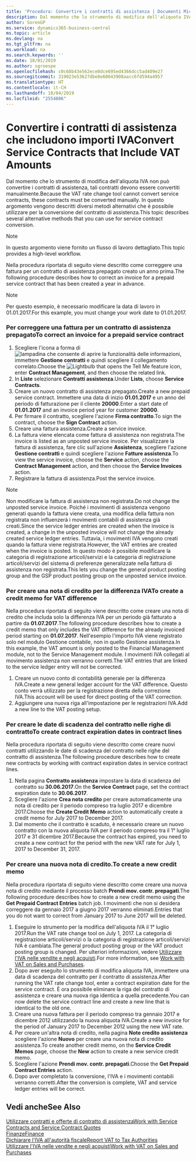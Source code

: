 ```yaml
---
title: 'Procedura: Convertire i contratti di assistenza | Documenti Microsoft'
description: Dal momento che lo strumento di modifica dell'aliquota IVA non può convertire i contratti di assistenza, tali contratti devono essere convertiti manualmente. In questo argomento vengono descritti diversi metodi alternativi che è possibile utilizzare per la conversione del contratto di assistenza.
author: SorenGP
ms.service: dynamics365-business-central
ms.topic: article
ms.devlang: na
ms.tgt_pltfrm: na
ms.workload: na
ms.search.keywords: ''
ms.date: 10/01/2019
ms.author: sgroespe
ms.openlocfilehash: c0c68b43e562ece0dce695ed4366dcc5ad409e27
ms.sourcegitcommit: 319023e53627dbe8e68643908aacc6fd594a4957
ms.translationtype: HT
ms.contentlocale: it-CH
ms.lasthandoff: 10/04/2019
ms.locfileid: "2554806"
---
```

# <a name="convert-service-contracts-that-include-vat-amounts"></a><span data-ttu-id="55ae1-104">Convertire i contratti di assistenza che includono importi IVA</span><span class="sxs-lookup"><span data-stu-id="55ae1-104">Convert Service Contracts that Include VAT Amounts</span></span>
<span data-ttu-id="55ae1-105">Dal momento che lo strumento di modifica dell'aliquota IVA non può convertire i contratti di assistenza, tali contratti devono essere convertiti manualmente.</span><span class="sxs-lookup"><span data-stu-id="55ae1-105">Because the VAT rate change tool cannot convert service contracts, these contracts must be converted manually.</span></span> <span data-ttu-id="55ae1-106">In questo argomento vengono descritti diversi metodi alternativi che è possibile utilizzare per la conversione del contratto di assistenza.</span><span class="sxs-lookup"><span data-stu-id="55ae1-106">This topic describes several alternative methods that you can use for service contract conversion.</span></span>  

> [!NOTE]  
>  <span data-ttu-id="55ae1-107">In questo argomento viene fornito un flusso di lavoro dettagliato.</span><span class="sxs-lookup"><span data-stu-id="55ae1-107">This topic provides a high-level workflow.</span></span>  

 <span data-ttu-id="55ae1-108">Nella procedura riportata di seguito viene descritto come correggere una fattura per un contratto di assistenza prepagato creato un anno prima.</span><span class="sxs-lookup"><span data-stu-id="55ae1-108">The following procedure describes how to correct an invoice for a prepaid service contract that has been created a year in advance.</span></span>  

> [!NOTE]  
>  <span data-ttu-id="55ae1-109">Per questo esempio, è necessario modificare la data di lavoro in 01.01.2017.</span><span class="sxs-lookup"><span data-stu-id="55ae1-109">For this example, you must change your work date to 01.01.2017.</span></span>  

### <a name="to-correct-an-invoice-for-a-prepaid-service-contract"></a><span data-ttu-id="55ae1-110">Per correggere una fattura per un contratto di assistenza prepagato</span><span class="sxs-lookup"><span data-stu-id="55ae1-110">To correct an invoice for a prepaid service contract</span></span>  
1. <span data-ttu-id="55ae1-111">Scegliere l'icona a forma di ![lampadina che consente di aprire la funzionalità delle informazioni](media/ui-search/search_small.png "Informazioni sull'operazione che si desidera eseguire"), immettere **Gestione contratti** e quindi scegliere il collegamento correlato.</span><span class="sxs-lookup"><span data-stu-id="55ae1-111">Choose the ![Lightbulb that opens the Tell Me feature](media/ui-search/search_small.png "Tell me what you want to do") icon, enter **Contract Management**, and then choose the related link.</span></span>  
2. <span data-ttu-id="55ae1-112">In **Liste** selezionare **Contratti assistenza**.</span><span class="sxs-lookup"><span data-stu-id="55ae1-112">Under **Lists**, choose **Service Contracts**.</span></span>  
3. <span data-ttu-id="55ae1-113">Creare un nuovo contratto di assistenza prepagato.</span><span class="sxs-lookup"><span data-stu-id="55ae1-113">Create a new prepaid service contract.</span></span> <span data-ttu-id="55ae1-114">Immettere una data di inizio **01.01.2017** e un anno del periodo di fatturazione per il cliente **20000**.</span><span class="sxs-lookup"><span data-stu-id="55ae1-114">Enter a start date of **01.01.2017** and an invoice period year for customer **20000**.</span></span>  
4. <span data-ttu-id="55ae1-115">Per firmare il contratto, scegliere l'azione **Firma contratto**.</span><span class="sxs-lookup"><span data-stu-id="55ae1-115">To sign the contract, choose the **Sign Contract** action.</span></span>  
5. <span data-ttu-id="55ae1-116">Creare una fattura assistenza.</span><span class="sxs-lookup"><span data-stu-id="55ae1-116">Create a service invoice.</span></span>
6. <span data-ttu-id="55ae1-117">La fattura viene elencata come fattura di assistenza non registrata.</span><span class="sxs-lookup"><span data-stu-id="55ae1-117">The invoice is listed as an unposted service invoice.</span></span> <span data-ttu-id="55ae1-118">Per visualizzare la fattura di assistenza, fare clic sull'azione **Assistenza**, scegliere l'azione **Gestione contratti** e quindi scegliere l'azione **Fatture assistenza**.</span><span class="sxs-lookup"><span data-stu-id="55ae1-118">To view the service invoice, choose the **Service** action, choose the **Contract Management** action, and then choose the **Service Invoices** action.</span></span>  
7. <span data-ttu-id="55ae1-119">Registrare la fattura di assistenza.</span><span class="sxs-lookup"><span data-stu-id="55ae1-119">Post the service invoice.</span></span>  

> [!NOTE]  
>  <span data-ttu-id="55ae1-120">Non modificare la fattura di assistenza non registrata.</span><span class="sxs-lookup"><span data-stu-id="55ae1-120">Do not change the unposted service invoice.</span></span> <span data-ttu-id="55ae1-121">Poiché i movimenti di assistenza vengono generati quando la fattura viene creata, una modifica della fattura non registrata non influenzerà i movimenti contabili di assistenza già creati.</span><span class="sxs-lookup"><span data-stu-id="55ae1-121">Since the service ledger entries are created when the invoice is created, a change in the unposted invoice will not change the already created service ledger entries.</span></span> <span data-ttu-id="55ae1-122">Tuttavia, i movimenti IVA vengono creati quando la fattura viene registrata.</span><span class="sxs-lookup"><span data-stu-id="55ae1-122">However, the VAT entries are created when the invoice is posted.</span></span> <span data-ttu-id="55ae1-123">In questo modo è possibile modificare la categoria di registrazione articoli/servizi e la categoria di registrazione articoli/servizi del sistema di preferenze generalizzate nella fattura di assistenza non registrata.</span><span class="sxs-lookup"><span data-stu-id="55ae1-123">This lets you change the general product posting group and the GSP product posting group on the unposted service invoice.</span></span>  

### <a name="to-create-a-credit-memo-for-vat-difference"></a><span data-ttu-id="55ae1-124">Per creare una nota di credito per la differenza IVA</span><span class="sxs-lookup"><span data-stu-id="55ae1-124">To create a credit memo for VAT difference</span></span>  
<span data-ttu-id="55ae1-125">Nella procedura riportata di seguito viene descritto come creare una nota di credito che includa solo la differenza IVA per un periodo già fatturato a partire da **01.07.2017**.</span><span class="sxs-lookup"><span data-stu-id="55ae1-125">The following procedure describes how to create a credit memo that only includes the VAT difference for the already invoiced period starting on **01.07.2017**.</span></span> <span data-ttu-id="55ae1-126">Nell'esempio l'importo IVA viene registrato solo nel modulo Gestione contabile, non in quello Gestione assistenza.</span><span class="sxs-lookup"><span data-stu-id="55ae1-126">In this example, the VAT amount is only posted to the Financial Management module, not to the Service Management module.</span></span> <span data-ttu-id="55ae1-127">I movimenti IVA collegati al movimento assistenza non verranno corretti.</span><span class="sxs-lookup"><span data-stu-id="55ae1-127">The VAT entries that are linked to the service ledger entry will not be corrected.</span></span>  

1. <span data-ttu-id="55ae1-128">Creare un nuovo conto di contabilità generale per la differenza IVA.</span><span class="sxs-lookup"><span data-stu-id="55ae1-128">Create a new general ledger account for the VAT difference.</span></span> <span data-ttu-id="55ae1-129">Questo conto verrà utilizzato per la registrazione diretta della correzione IVA.</span><span class="sxs-lookup"><span data-stu-id="55ae1-129">This account will be used for direct posting of the VAT correction.</span></span>  
2. <span data-ttu-id="55ae1-130">Aggiungere una nuova riga all'impostazione per le registrazioni IVA.</span><span class="sxs-lookup"><span data-stu-id="55ae1-130">Add a new line to the VAT posting setup.</span></span>  

### <a name="to-create-contract-expiration-dates-in-contract-lines"></a><span data-ttu-id="55ae1-131">Per creare le date di scadenza del contratto nelle righe di contratto</span><span class="sxs-lookup"><span data-stu-id="55ae1-131">To create contract expiration dates in contract lines</span></span>  
<span data-ttu-id="55ae1-132">Nella procedura riportata di seguito viene descritto come creare nuovi contratti utilizzando le date di scadenza del contratto nelle righe del contratto di assistenza.</span><span class="sxs-lookup"><span data-stu-id="55ae1-132">The following procedure describes how to create new contracts by working with contract expiration dates in service contract lines.</span></span>  

1. <span data-ttu-id="55ae1-133">Nella pagina **Contratto assistenza** impostare la data di scadenza del contratto su **30.06.2017**.</span><span class="sxs-lookup"><span data-stu-id="55ae1-133">On the **Service Contract** page, set the contract expiration date to **30.06.2017**.</span></span>  
2. <span data-ttu-id="55ae1-134">Scegliere l'azione **Crea nota credito** per creare automaticamente una nota di credito per il periodo compreso tra luglio 2017 e dicembre 2017.</span><span class="sxs-lookup"><span data-stu-id="55ae1-134">Choose the **Create Credit Memo** action to automatically create a credit memo for July 2017 to December 2017.</span></span>  
3. <span data-ttu-id="55ae1-135">Dal momento che il contratto è scaduto, è necessario creare un nuovo contratto con la nuova aliquota IVA per il periodo compreso tra il 1° luglio 2017 e 31 dicembre 2017.</span><span class="sxs-lookup"><span data-stu-id="55ae1-135">Because the contract has expired, you need to create a new contract for the period with the new VAT rate for July 1, 2017 to December 31, 2017.</span></span>  

### <a name="to-create-a-new-credit-memo"></a><span data-ttu-id="55ae1-136">Per creare una nuova nota di credito.</span><span class="sxs-lookup"><span data-stu-id="55ae1-136">To create a new credit memo</span></span>  
<span data-ttu-id="55ae1-137">Nella procedura riportata di seguito viene descritto come creare una nuova nota di credito mediante il processo batch **Prendi mov. contr. prepagati**.</span><span class="sxs-lookup"><span data-stu-id="55ae1-137">The following procedure describes how to create a new credit memo using the **Get Prepaid Contract Entries** batch job.</span></span> <span data-ttu-id="55ae1-138">I movimenti che non si desidera correggere da gennaio 2017 a giugno 2017 verranno eliminati.</span><span class="sxs-lookup"><span data-stu-id="55ae1-138">Entries that you do not want to correct from January 2017 to June 2017 will be deleted.</span></span>  

1. <span data-ttu-id="55ae1-139">Eseguire lo strumento per la modifica dell'aliquota IVA il 1° luglio 2017.</span><span class="sxs-lookup"><span data-stu-id="55ae1-139">Run the VAT rate change tool on July 1, 2017.</span></span> <span data-ttu-id="55ae1-140">La categoria di registrazione articoli/servizi o la categoria di registrazione articoli/servizi IVA è cambiata.</span><span class="sxs-lookup"><span data-stu-id="55ae1-140">The general product posting group or the VAT product posting group is changed.</span></span> <span data-ttu-id="55ae1-141">Per ulteriori informazioni, vedere [Utilizzare l'IVA nelle vendite e negli acquisti](finance-work-with-vat.md).</span><span class="sxs-lookup"><span data-stu-id="55ae1-141">For more information, see [Work with VAT on Sales and Purchases](finance-work-with-vat.md).</span></span>  
2. <span data-ttu-id="55ae1-142">Dopo aver eseguito lo strumento di modifica aliquota IVA, immettere una data di scadenza del contratto per il contratto di assistenza.</span><span class="sxs-lookup"><span data-stu-id="55ae1-142">After running the VAT rate change tool, enter a contract expiration date for the service contract.</span></span> <span data-ttu-id="55ae1-143">È ora possibile eliminare la riga del contratto di assistenza e creare una nuova riga identica a quella precedente.</span><span class="sxs-lookup"><span data-stu-id="55ae1-143">You can now delete the service contract line and create a new line that is identical to the old one.</span></span>  
3. <span data-ttu-id="55ae1-144">Creare una nuova fattura per il periodo compreso tra gennaio 2017 e dicembre 2012 utilizzando la nuova aliquota IVA.</span><span class="sxs-lookup"><span data-stu-id="55ae1-144">Create a new invoice for the period of January 2017 to December 2012 using the new VAT rate.</span></span>  
4. <span data-ttu-id="55ae1-145">Per creare un'altra nota di credito, nella pagina **Note credito assistenza** scegliere l'azione **Nuovo** per creare una nuova nota di credito assistenza.</span><span class="sxs-lookup"><span data-stu-id="55ae1-145">To create another credit memo, on the **Service Credit Memos** page, choose the **New** action to create a new service credit memo.</span></span>  
5. <span data-ttu-id="55ae1-146">Scegliere l'azione **Prendi mov. contr. prepagati**.</span><span class="sxs-lookup"><span data-stu-id="55ae1-146">Choose the **Get Prepaid Contract Entries** action.</span></span>  
6. <span data-ttu-id="55ae1-147">Dopo aver completato la conversione, l'IVA e i movimenti contabili verranno corretti.</span><span class="sxs-lookup"><span data-stu-id="55ae1-147">After the conversion is complete, VAT and service ledger entries will be correct.</span></span>  

## <a name="see-also"></a><span data-ttu-id="55ae1-148">Vedi anche</span><span class="sxs-lookup"><span data-stu-id="55ae1-148">See Also</span></span>  
[<span data-ttu-id="55ae1-149">Utilizzare contratti e offerte di contratto di assistenza</span><span class="sxs-lookup"><span data-stu-id="55ae1-149">Work with Service Contracts and Service Contract Quotes</span></span>](service-how-to-create-service-contracts-and-service-contract-quotes.md)  
[<span data-ttu-id="55ae1-150">Finanze</span><span class="sxs-lookup"><span data-stu-id="55ae1-150">Finance</span></span>](finance.md)  
[<span data-ttu-id="55ae1-151">Dichiarare l'IVA all'autorità fiscale</span><span class="sxs-lookup"><span data-stu-id="55ae1-151">Report VAT to Tax Authorities</span></span>](finance-how-report-vat.md)  
[<span data-ttu-id="55ae1-152">Utilizzare l'IVA nelle vendite e negli acquisti</span><span class="sxs-lookup"><span data-stu-id="55ae1-152">Work with VAT on Sales and Purchases</span></span>](finance-work-with-vat.md)  

